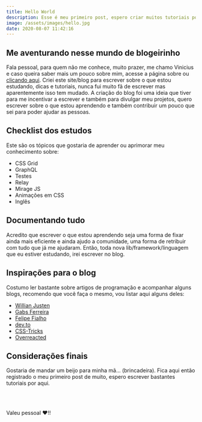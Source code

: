 ```yaml
---
title: Hello World
description: Esse é meu primeiro post, espero criar muitos tutoriais por aqui
image: /assets/images/hello.jpg
date: 2020-08-07 11:42:16
---
```


## Me aventurando nesse mundo de blogeirinho

Fala pessoal, para quem não me conhece, muito prazer, me chamo Vinicius e caso queira saber mais um pouco sobre mim, acesse a página sobre ou [clicando aqui](https://viniciusvicentini.com/sobre). Criei este site/blog para escrever sobre o que estou estudando, dicas e tutoriais, nunca fui muito fã de escrever mas aparentemente isso tem mudado. A criação do blog foi uma ideia que tiver para me incentivar a escrever e também para divulgar meu projetos, quero escrever sobre o que estou aprendendo e também contribuir um pouco que sei para poder ajudar as pessoas.

## Checklist dos estudos

Este são os tópicos que gostaria de aprender ou aprimorar meu conhecimento sobre:

- CSS Grid
- GraphQL
- Testes
- Relay
- Mirage JS
- Animações em CSS
- Inglês

## Documentando tudo

Acredito que escrever o que estou aprendendo seja uma forma de fixar ainda mais eficiente e ainda ajudo a comunidade, uma forma de retribuir com tudo que já me ajudaram. Então, toda nova lib/framework/linguagem que eu estiver estudando, irei escrever no blog.

## Inspirações para o blog

Costumo ler bastante sobre artigos de programação e acompanhar alguns blogs, recomendo que você faça o mesmo, vou listar aqui alguns deles:

- [Willian Justen](http://willianjusten.com.br/)
- [Gabs Ferreira](http://gabsferreira.com/)
- [Felipe Fialho](https://www.felipefialho.com/)
- [dev.to](https://dev.to/)
- [CSS-Tricks](https://css-tricks.com/)
- [Overreacted](https://overreacted.io/)

## Considerações finais

Gostaria de mandar um beijo para minha mã… (brincadeira). Fica aqui então registrado o meu primeiro post de muito, espero escrever bastantes tutoriais por aqui.

</br>
</br>

Valeu pessoal :heart:!!
